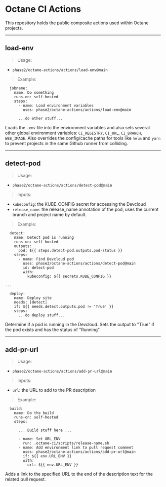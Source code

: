 # Octane CI Actions

This repository holds the public composite actions used within Octane projects.

---

## load-env
> Usage: 
* `phase2/octane-actions/actions/load-env@main`

> Example:
```
  jobname:
    name: Do something
    runs-on: self-hosted
    steps:
      - name: Load environment variables
        uses: phase2/octane-actions/actions/load-env@main

      ...do other stuff...
```

Loads the `.env` file into the environment variables and also sets several other
global environment variables: `CI_REGISTRY`, `CI_URL`, `CI_BRANCH`, `WEB_IMAGE`.
Also overrides the config/cache paths for tools like `helm` and `yarn` to prevent
projects in the same Github runner from colliding.

---

## detect-pod
> Usage: 
* `phase2/octane-actions/actions/detect-pod@main`
> Inputs: 
* `kubeconfig`: the KUBE_CONFIG secret for accessing the Devcloud
* `release_name`: the release_name annotation of the pod, uses the current branch and project name by default.

> Example:
```
  detect:
    name: Detect pod is running
    runs-on: self-hosted
    outputs:
      pod: ${{ steps.detect-pod.outputs.pod-status }}
    steps:
      - name: Find Devcloud pod
        uses: phase2/octane-actions/actions/detect-pod@main
        id: detect-pod
        with:
          kubeconfig: ${{ secrets.KUBE_CONFIG }}

...

  deploy:
    name: Deploy site
    needs: [detect]
    if: ${{ needs.detect.outputs.pod != 'True' }}
    steps:
      ...do deploy stuff...
```

Determine if a pod is running in the Devcloud. Sets the output to "True" if the pod exists and has the status of "Running"

---

## add-pr-url
> Usage: 
* `phase2/octane-actions/actions/add-pr-url@main`
> Inputs: 
* `url`: the URL to add to the PR description

> Example:
```
  build:
    name: Do the build
    runs-on: self-hosted
    steps:

      ... Build stuff here ...

      - name: Set URL_ENV
        run: .octane-ci/scripts/release-name.sh
      - name: Add environment link to pull request comment
        uses: phase2/octane-actions/actions/add-pr-url@main
        if: ${{ env.URL_ENV }}
        with:
          url: ${{ env.URL_ENV }}
```

Adds a link to the specified URL to the end of the description text for the related pull request.

